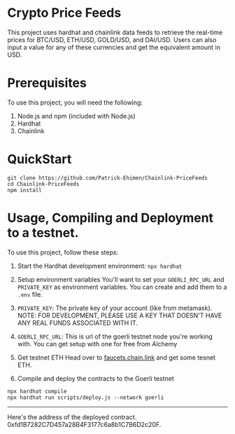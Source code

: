 # Crypto Price Feeds

This project uses hardhat and chainlink data feeds to retrieve the real-time prices for BTC/USD, ETH/USD, GOLD/USD, and DAI/USD. Users can also input a value for any of these currencies and get the equivalent amount in USD.

# Prerequisites

To use this project, you will need the following:

1. Node.js and npm (included with Node.js)
2. Hardhat
3. Chainlink

# QuickStart

```
git clone https://github.com/Patrick-Ehimen/Chainlink-PriceFeeds
cd Chainlink-PriceFeeds
npm install
```

# Usage, Compiling and Deployment to a testnet.

To use this project, follow these steps:

1. Start the Hardhat development environment:
   `npx hardhat`

2. Setup environment variables
   You'll want to set your `GOERLI_RPC_URL` and `PRIVATE_KEY` as environment variables. You can create and add them to a `.env` file.

3. `PRIVATE_KEY`: The private key of your account (like from metamask). NOTE: FOR DEVELOPMENT, PLEASE USE A KEY THAT DOESN'T HAVE ANY REAL FUNDS ASSOCIATED WITH IT.

4. `GOERLI_RPC_URL`: This is url of the goerli testnet node you're working with. You can get setup with one for free from Alchemy

5. Get testnet ETH
   Head over to <a href = "https://faucets.chain.link/">faucets.chain.link</a> and get some tesnet ETH.

6. Compile and deploy the contracts to the Goerli testnet

```
npx hardhat compile
npx hardhat run scripts/deploy.js --network goerli
```

---

Here's the address of the deployed contract.
0xfd1B7282C7D457a28B4F3177c6a8b1C7B6D2c20F.
